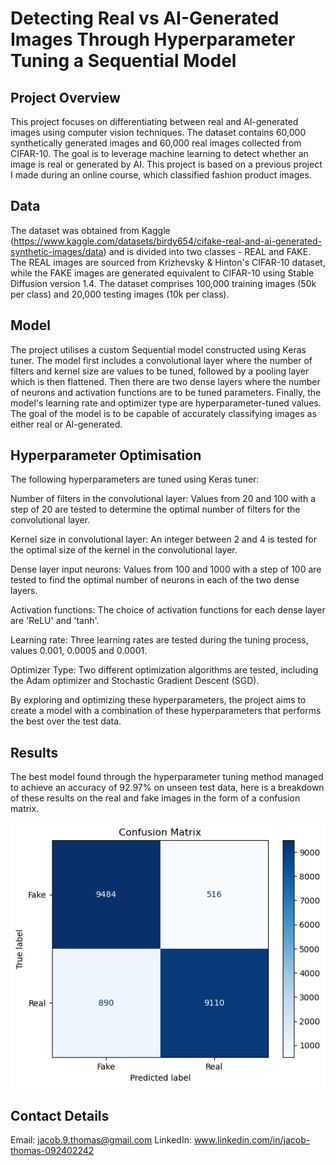 # Detecting Real vs AI-Generated Images Through Hyperparameter Tuning a Sequential Model


## Project Overview

This project focuses on differentiating between real and AI-generated images using computer vision techniques. The dataset contains 60,000 synthetically generated images and 60,000 real images collected from CIFAR-10. The goal is to leverage machine learning to detect whether an image is real or generated by AI. This project is based on a previous project I made during an online course, which classified fashion product images.

## Data

The dataset was obtained from Kaggle (https://www.kaggle.com/datasets/birdy654/cifake-real-and-ai-generated-synthetic-images/data) and is divided into two classes - REAL and FAKE. The REAL images are sourced from Krizhevsky & Hinton's CIFAR-10 dataset, while the FAKE images are generated equivalent to CIFAR-10 using Stable Diffusion version 1.4. The dataset comprises 100,000 training images (50k per class) and 20,000 testing images (10k per class).

## Model

The project utilises a custom Sequential model constructed using Keras tuner. The model first includes a convolutional layer where the number of filters and kernel size are values to be tuned, followed by a pooling layer which is then flattened. Then there are two dense layers where the number of neurons and activation functions are to be tuned parameters. Finally, the model's learning rate and optimizer type are hyperparameter-tuned values. The goal of the model is to be capable of accurately classifying images as either real or AI-generated.

## Hyperparameter Optimisation

The following hyperparameters are tuned using Keras tuner:

Number of filters in the convolutional layer: Values from 20 and 100 with a step of 20 are tested to determine the optimal number of filters for the convolutional layer.

Kernel size in convolutional layer: An integer between 2 and 4 is tested for the optimal size of the kernel in the convolutional layer.

Dense layer input neurons: Values from 100 and 1000 with a step of 100 are tested to find the optimal number of neurons in each of the two dense layers.

Activation functions: The choice of activation functions for each dense layer are 'ReLU' and 'tanh'.

Learning rate: Three learning rates are tested during the tuning process, values 0.001, 0.0005 and 0.0001.

Optimizer Type: Two different optimization algorithms are tested, including the Adam optimizer and Stochastic Gradient Descent (SGD).

By exploring and optimizing these hyperparameters, the project aims to create a model with a combination of these hyperparameters that performs the best over the test data.

## Results

The best model found through the hyperparameter tuning method managed to achieve an accuracy of 92.97% on unseen test data, here is a breakdown of these results on the real and fake images in the form of a confusion matrix.

![Screenshot](test_performance_cm.png)

## Contact Details

Email: jacob.9.thomas@gmail.com
LinkedIn: www.linkedin.com/in/jacob-thomas-092402242
